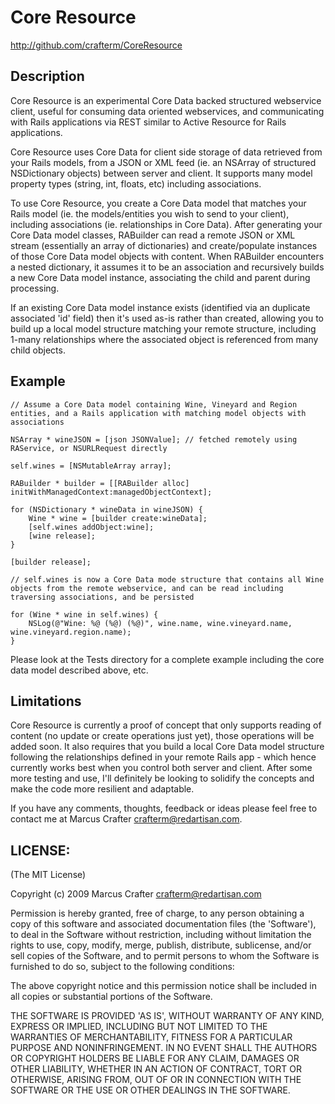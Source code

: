 # Core Resource

http://github.com/crafterm/CoreResource

## Description

Core Resource is an experimental Core Data backed structured webservice client, useful for consuming data oriented webservices, and communicating with 
Rails applications via REST similar to Active Resource for Rails applications.

Core Resource uses Core Data for client side storage of data retrieved from your Rails models, from a JSON or XML feed (ie. an NSArray of structured NSDictionary objects)
between server and client. It supports many model property types (string, int, floats, etc) including associations.

To use Core Resource, you create a Core Data model that matches your Rails model (ie. the models/entities you wish to send to your client), including associations (ie. relationships
in Core Data). After generating your Core Data model classes, RABuilder can read a remote JSON or XML stream (essentially an array of dictionaries) and create/populate instances 
of those Core Data model objects with content. When RABuilder encounters a nested dictionary, it assumes it to be an association and recursively builds a new Core Data model
instance, associating the child and parent during processing. 

If an existing Core Data model instance exists (identified via an duplicate associated 'id' field) then it's used as-is rather than created, allowing you to build up a local model
structure matching your remote structure, including 1-many relationships where the associated object is referenced from many child objects.

## Example
    // Assume a Core Data model containing Wine, Vineyard and Region entities, and a Rails application with matching model objects with associations

    NSArray * wineJSON = [json JSONValue]; // fetched remotely using RAService, or NSURLRequest directly
    
    self.wines = [NSMutableArray array];
    
    RABuilder * builder = [[RABuilder alloc] initWithManagedContext:managedObjectContext];
    
    for (NSDictionary * wineData in wineJSON) {
        Wine * wine = [builder create:wineData];
        [self.wines addObject:wine];
        [wine release];
    }
    
    [builder release];
    
    // self.wines is now a Core Data mode structure that contains all Wine objects from the remote webservice, and can be read including traversing associations, and be persisted
    
    for (Wine * wine in self.wines) {
        NSLog(@"Wine: %@ (%@) (%@)", wine.name, wine.vineyard.name, wine.vineyard.region.name);
    }
    
Please look at the Tests directory for a complete example including the core data model described above, etc.

## Limitations

Core Resource is currently a proof of concept that only supports reading of content (no update or create operations just yet), those operations will be added soon. It also
requires that you build a local Core Data model structure following the relationships defined in your remote Rails app - which hence currently works best when you control 
both server and client. After some more testing and use, I'll definitely be looking to solidify the concepts and make the code more resilient and adaptable.

If you have any comments, thoughts, feedback or ideas please feel free to contact me at Marcus Crafter <crafterm@redartisan.com>.


## LICENSE:

(The MIT License)

Copyright (c) 2009 Marcus Crafter <crafterm@redartisan.com>

Permission is hereby granted, free of charge, to any person obtaining
a copy of this software and associated documentation files (the
'Software'), to deal in the Software without restriction, including
without limitation the rights to use, copy, modify, merge, publish,
distribute, sublicense, and/or sell copies of the Software, and to
permit persons to whom the Software is furnished to do so, subject to
the following conditions:

The above copyright notice and this permission notice shall be
included in all copies or substantial portions of the Software.

THE SOFTWARE IS PROVIDED 'AS IS', WITHOUT WARRANTY OF ANY KIND,
EXPRESS OR IMPLIED, INCLUDING BUT NOT LIMITED TO THE WARRANTIES OF
MERCHANTABILITY, FITNESS FOR A PARTICULAR PURPOSE AND NONINFRINGEMENT.
IN NO EVENT SHALL THE AUTHORS OR COPYRIGHT HOLDERS BE LIABLE FOR ANY
CLAIM, DAMAGES OR OTHER LIABILITY, WHETHER IN AN ACTION OF CONTRACT,
TORT OR OTHERWISE, ARISING FROM, OUT OF OR IN CONNECTION WITH THE
SOFTWARE OR THE USE OR OTHER DEALINGS IN THE SOFTWARE.


